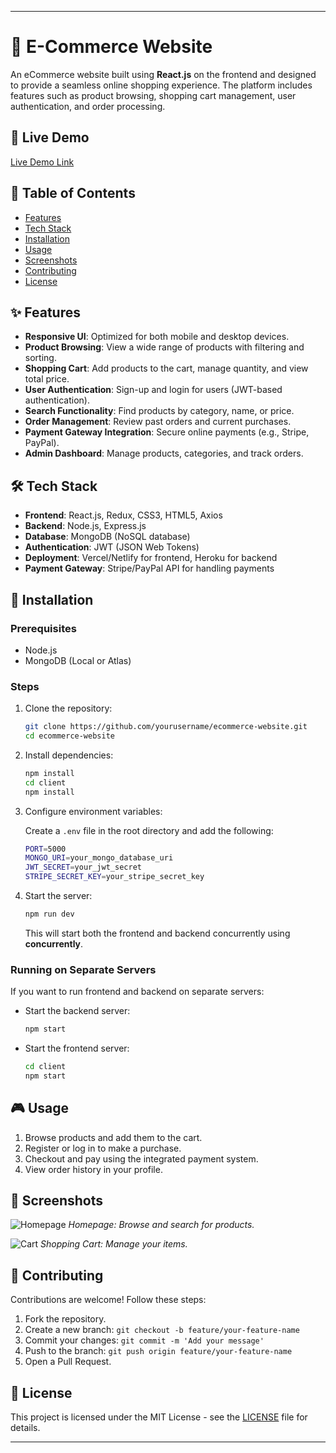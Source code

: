 
---

# 🛒 E-Commerce Website

An eCommerce website built using **React.js** on the frontend and designed to provide a seamless online shopping experience. The platform includes features such as product browsing, shopping cart management, user authentication, and order processing.

## 🚀 Live Demo
[Live Demo Link](https://yourwebsite.com)

## 📖 Table of Contents
- [Features](#features)
- [Tech Stack](#tech-stack)
- [Installation](#installation)
- [Usage](#usage)
- [Screenshots](#screenshots)
- [Contributing](#contributing)
- [License](#license)
  
## ✨ Features
- **Responsive UI**: Optimized for both mobile and desktop devices.
- **Product Browsing**: View a wide range of products with filtering and sorting.
- **Shopping Cart**: Add products to the cart, manage quantity, and view total price.
- **User Authentication**: Sign-up and login for users (JWT-based authentication).
- **Search Functionality**: Find products by category, name, or price.
- **Order Management**: Review past orders and current purchases.
- **Payment Gateway Integration**: Secure online payments (e.g., Stripe, PayPal).
- **Admin Dashboard**: Manage products, categories, and track orders.

## 🛠 Tech Stack
- **Frontend**: React.js, Redux, CSS3, HTML5, Axios
- **Backend**: Node.js, Express.js
- **Database**: MongoDB (NoSQL database)
- **Authentication**: JWT (JSON Web Tokens)
- **Deployment**: Vercel/Netlify for frontend, Heroku for backend
- **Payment Gateway**: Stripe/PayPal API for handling payments

## 🚧 Installation

### Prerequisites
- Node.js
- MongoDB (Local or Atlas)

### Steps
1. Clone the repository:
    ```bash
    git clone https://github.com/yourusername/ecommerce-website.git
    cd ecommerce-website
    ```

2. Install dependencies:
    ```bash
    npm install
    cd client
    npm install
    ```

3. Configure environment variables:

   Create a `.env` file in the root directory and add the following:
   ```bash
   PORT=5000
   MONGO_URI=your_mongo_database_uri
   JWT_SECRET=your_jwt_secret
   STRIPE_SECRET_KEY=your_stripe_secret_key
   ```

4. Start the server:
    ```bash
    npm run dev
    ```

   This will start both the frontend and backend concurrently using **concurrently**.

### Running on Separate Servers
If you want to run frontend and backend on separate servers:
- Start the backend server:
    ```bash
    npm start
    ```
- Start the frontend server:
    ```bash
    cd client
    npm start
    ```

## 🎮 Usage
1. Browse products and add them to the cart.
2. Register or log in to make a purchase.
3. Checkout and pay using the integrated payment system.
4. View order history in your profile.

## 📸 Screenshots
![Homepage](https://link-to-screenshot.com/homepage.png)
*Homepage: Browse and search for products.*

![Cart](https://link-to-screenshot.com/cart.png)
*Shopping Cart: Manage your items.*

## 🤝 Contributing
Contributions are welcome! Follow these steps:
1. Fork the repository.
2. Create a new branch: `git checkout -b feature/your-feature-name`
3. Commit your changes: `git commit -m 'Add your message'`
4. Push to the branch: `git push origin feature/your-feature-name`
5. Open a Pull Request.

## 📝 License
This project is licensed under the MIT License - see the [LICENSE](LICENSE) file for details.

---
